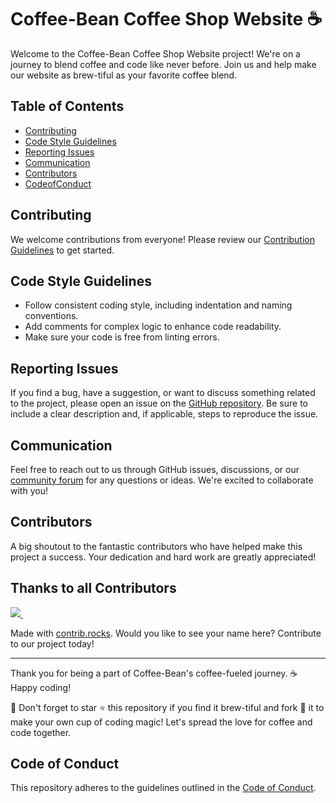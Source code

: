 # Coffee-Bean Coffee Shop Website ☕

Welcome to the Coffee-Bean Coffee Shop Website project! We're on a journey to blend coffee and code like never before. Join us and help make our website as brew-tiful as your favorite coffee blend.

## Table of Contents
- [Contributing](#contributing)
- [Code Style Guidelines](#code-style-guidelines)
- [Reporting Issues](#reporting-issues)
- [Communication](#communication)
- [Contributors](#contributors)
- [CodeofConduct](#codeofconduct)

## Contributing

We welcome contributions from everyone! Please review our [Contribution Guidelines](CONTRIBUTING.md) to get started. 

## Code Style Guidelines

- Follow consistent coding style, including indentation and naming conventions.
- Add comments for complex logic to enhance code readability.
- Make sure your code is free from linting errors.

## Reporting Issues

If you find a bug, have a suggestion, or want to discuss something related to the project, please open an issue on the [GitHub repository](https://github.com/your-username/coffee-bean/issues). Be sure to include a clear description and, if applicable, steps to reproduce the issue.

## Communication

Feel free to reach out to us through GitHub issues, discussions, or our [community forum]([link-to-forum](https://github.com/yash19sinha/coffee-bean/discussions/2)) for any questions or ideas. We're excited to collaborate with you!

## Contributors

A big shoutout to the fantastic contributors who have helped make this project a success. Your dedication and hard work are greatly appreciated!

## Thanks to all Contributors <a name = "contributors"></a>


<a href="https://github.com/yash19sinha/coffee-bean/graphs/contributors">
  <img src="https://contrib.rocks/image?repo=yash19sinha/coffee-bean&max=400&columns=11" />
  <img src="https://us-central1-tooljet-hub.cloudfunctions.net/github" width="0" height="0" />
</a>

Made with [contrib.rocks](https://contrib.rocks).
Would you like to see your name here? Contribute to our project today!

---

Thank you for being a part of Coffee-Bean's coffee-fueled journey. ☕ Happy coding!

🌟 Don't forget to star ⭐ this repository if you find it brew-tiful and fork 🍴 it to make your own cup of coding magic! Let's spread the love for coffee and code together.

## Code of Conduct
This repository adheres to the guidelines outlined in the [Code of Conduct](CODE_OF_CONDUCT.md).
